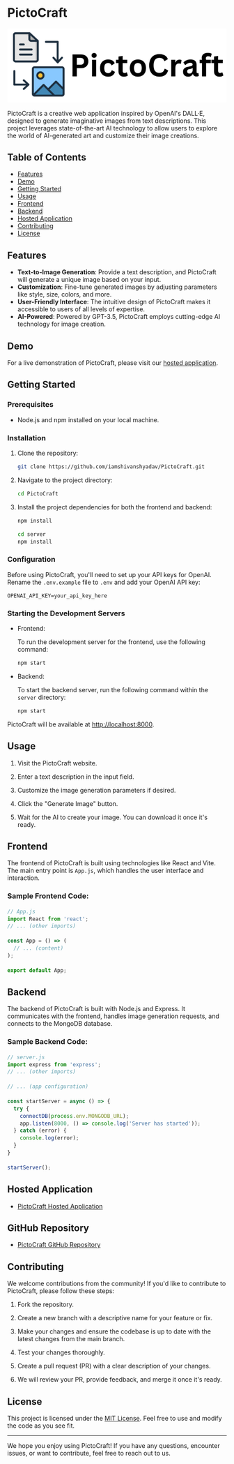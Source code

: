 # PictoCraft

![PictoCraft Logo](logo.png)

PictoCraft is a creative web application inspired by OpenAI's DALL·E, designed to generate imaginative images from text descriptions. This project leverages state-of-the-art AI technology to allow users to explore the world of AI-generated art and customize their image creations.

## Table of Contents

- [Features](#features)
- [Demo](#demo)
- [Getting Started](#getting-started)
- [Usage](#usage)
- [Frontend](#frontend)
- [Backend](#backend)
- [Hosted Application](#hosted-application)
- [Contributing](#contributing)
- [License](#license)

## Features

- **Text-to-Image Generation**: Provide a text description, and PictoCraft will generate a unique image based on your input.
- **Customization**: Fine-tune generated images by adjusting parameters like style, size, colors, and more.
- **User-Friendly Interface**: The intuitive design of PictoCraft makes it accessible to users of all levels of expertise.
- **AI-Powered**: Powered by GPT-3.5, PictoCraft employs cutting-edge AI technology for image creation.

## Demo

For a live demonstration of PictoCraft, please visit our [hosted application](https://pictocraft.netlify.app/).

## Getting Started

### Prerequisites

- Node.js and npm installed on your local machine.

### Installation

1. Clone the repository:

   ```sh
   git clone https://github.com/iamshivanshyadav/PictoCraft.git
   ```

2. Navigate to the project directory:

   ```sh
   cd PictoCraft
   ```

3. Install the project dependencies for both the frontend and backend:

   ```sh
   npm install
   ```

   ```sh
   cd server
   npm install
   ```

### Configuration

Before using PictoCraft, you'll need to set up your API keys for OpenAI. Rename the `.env.example` file to `.env` and add your OpenAI API key:

```shell
OPENAI_API_KEY=your_api_key_here
```

### Starting the Development Servers

- Frontend:

  To run the development server for the frontend, use the following command:

  ```sh
  npm start
  ```

- Backend:

  To start the backend server, run the following command within the `server` directory:

  ```sh
  npm start
  ```

PictoCraft will be available at [http://localhost:8000](http://localhost:8000).

## Usage

1. Visit the PictoCraft website.

2. Enter a text description in the input field.

3. Customize the image generation parameters if desired.

4. Click the "Generate Image" button.

5. Wait for the AI to create your image. You can download it once it's ready.

## Frontend

The frontend of PictoCraft is built using technologies like React and Vite. The main entry point is `App.js`, which handles the user interface and interaction.

### Sample Frontend Code:

```jsx
// App.js
import React from 'react';
// ... (other imports)

const App = () => (
  // ... (content)
);

export default App;
```

## Backend

The backend of PictoCraft is built with Node.js and Express. It communicates with the frontend, handles image generation requests, and connects to the MongoDB database.

### Sample Backend Code:

```javascript
// server.js
import express from 'express';
// ... (other imports)

// ... (app configuration)

const startServer = async () => {
  try {
    connectDB(process.env.MONGODB_URL);
    app.listen(8000, () => console.log('Server has started'));
  } catch (error) {
    console.log(error);
  }
}

startServer();
```

## Hosted Application

- [PictoCraft Hosted Application](https://pictocraft.netlify.app/)

## GitHub Repository

- [PictoCraft GitHub Repository](https://github.com/iamshivanshyadav/PictoCraft)

## Contributing

We welcome contributions from the community! If you'd like to contribute to PictoCraft, please follow these steps:

1. Fork the repository.

2. Create a new branch with a descriptive name for your feature or fix.

3. Make your changes and ensure the codebase is up to date with the latest changes from the main branch.

4. Test your changes thoroughly.

5. Create a pull request (PR) with a clear description of your changes.

6. We will review your PR, provide feedback, and merge it once it's ready.

## License

This project is licensed under the [MIT License](LICENSE). Feel free to use and modify the code as you see fit.

---

We hope you enjoy using PictoCraft! If you have any questions, encounter issues, or want to contribute, feel free to reach out to us.
